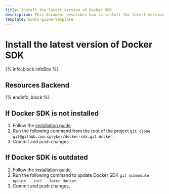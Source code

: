 ```yaml
---
title: Install the latest version of Docker SDK
description: This document describes how to install the latest version of Docker SDK.
template: howto-guide-template
---
```


# Install the latest version of Docker SDK

{% info_block infoBox %}

## Resources Backend

{% endinfo_block %}

## If Docker SDK is not installed

1. Follow the [installation guide](/docs/scos/dev/setup/installing-spryker-with-docker/docker-installation-prerequisites/installing-docker-prerequisites-on-macos.html#system-requirements-for-installing-spryker-with-docker).
2. Run the following command from the root of the project `git clone git@github.com:spryker/docker-sdk.git docker`.
3. Commit and push changes.

## If Docker SDK is outdated

1. Follow the [installation guide](/docs/scos/dev/setup/installing-spryker-with-docker/docker-installation-prerequisites/installing-docker-prerequisites-on-macos.html#system-requirements-for-installing-spryker-with-docker).
2. Run the following command to update Docker SDK `git submodule update --init --force docker`.
3. Commit and push changes.
